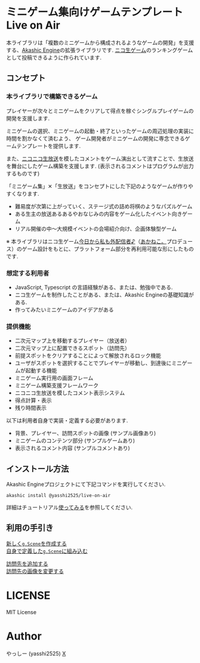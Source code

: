 # ミニゲーム集向けゲームテンプレート Live on Air

本ライブラリは「複数のミニゲームから構成されるようなゲームの開発」を支援する、[Akashic Engine](https://akashic-games.github.io/)の拡張ライブラリです.
[ニコ生ゲーム](https://site.live.nicovideo.jp/ichiba.html)のランキングゲームとして投稿できるように作られています.

## コンセプト

### 本ライブラリで構築できるゲーム

プレイヤーが次々とミニゲームをクリアして得点を稼ぐシングルプレイゲームの開発を支援します.

ミニゲームの選択、ミニゲームの起動・終了といったゲームの周辺処理の実装に時間を割かなくて済むよう、
ゲーム開発者がミニゲームの開発に専念できるゲームテンプレートを提供します.

また、[ニコニコ生放送](https://live.nicovideo.jp/)を模したコメントをゲーム演出として流すことで、生放送を舞台にしたゲーム構築を支援します. (表示されるコメントはプログラムが出力するものです)

「ミニゲーム集」✕「生放送」をコンセプトにした下記のようなゲームが作りやすくなります.

* 難易度が次第に上がっていく、ステージ式の詰め将棋のようなパズルゲーム
* ある生主の放送あるあるやおなじみの内容をゲーム化したイベント向きゲーム
* リアル開催の中～大規模イベントの会場紹介向け、企画体験型ゲーム

※ 本ライブラリはニコ生ゲーム[今日から私も外配信者♪](https://commons.nicovideo.jp/works/lg1850)（[あかねこ。](https://x.com/akaneko0226)プロデュース）のゲーム設計をもとに、プラットフォーム部分を再利用可能な形にしたものです.

### 想定する利用者

* JavaScript, Typescript の言語経験がある、または、勉強中である.
* ニコ生ゲームを制作したことがある、または、Akashic Engineの基礎知識がある.
* 作ってみたいミニゲームのアイデアがある

### 提供機能

* 二次元マップ上を移動するプレイヤー（放送者）
* 二次元マップ上に配置できるスポット（訪問先）
* 前提スポットをクリアすることによって解放されるロック機能
* ユーザがスポットを選択することでプレイヤーが移動し、到達後にミニゲームが起動する機能
* ミニゲーム実行用の画面フレーム
* ミニゲーム構築支援フレームワーク
* ニコニコ生放送を模したコメント表示システム
* 得点計算・表示
* 残り時間表示

以下は利用者自身で実装・定義する必要があります.

* 背景、プレイヤー、訪問スポットの画像 (サンプル画像あり)
* ミニゲームのコンテンツ部分 (サンプルゲームあり)
* 表示されるコメント内容 (サンプルコメントあり)

## インストール方法
Akashic Engineプロジェクトにて下記コマンドを実行してください.

```shell
akashic install @yasshi2525/live-on-air
```

詳細はチュートリアル[使ってみる](sample/src/getting.started.md)を参照してください.

## 利用の手引き

[新しく`g.Scene`を作成する](sample/src/builtin.scene.md)  
[自身で定義した`g.Scene`に組み込む](sample/src/migrate.scene.md)

[訪問先を追加する](sample/src/add.spot.md)  
[訪問先の画像を変更する](sample/src/customize.spot.md)

# LICENSE

MIT License

# Author

やっしー (yasshi2525) [X](https://x.com/yasshi2525)

